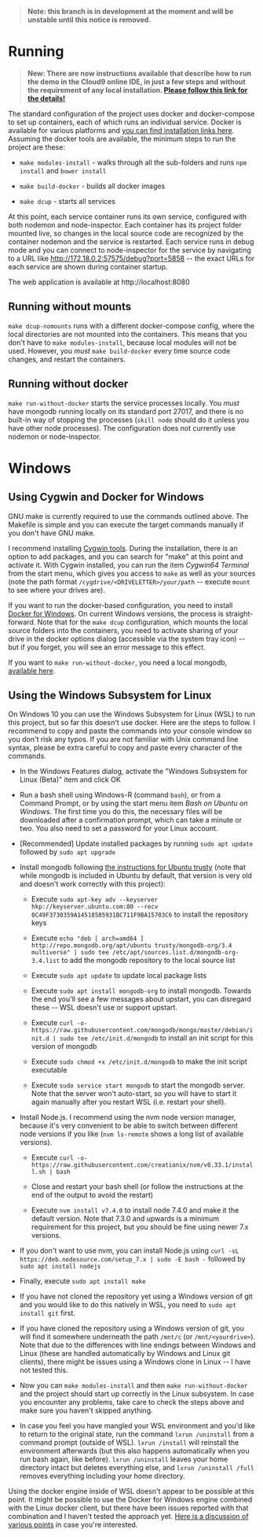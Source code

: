> **Note: this branch is in development at the moment and will be unstable until this notice is removed.**

# Running

> **New: There are now instructions available that describe how to run the demo in the Cloud9 online IDE, in just a few steps and without the requirement of any local installation. [Please follow this link for the details!](docs/README-cloud9.md)**


The standard configuration of the project uses docker and docker-compose to set up containers, each of which runs an individual service. Docker is available for various platforms and [you can find installation links here](https://store.docker.com/search?offering=community&q=&type=edition). Assuming the docker tools are available, the minimum steps to run the project are these:

* `make modules-install` - walks through all the sub-folders and runs `npm install` and `bower install`

* `make build-docker` - builds all docker images

* `make dcup` - starts all services

At this point, each service container runs its own service, configured with both nodemon and node-inspector. Each container has its project folder mounted live, so changes in the local source code are recognized by the container nodemon and the service is restarted. Each service runs in debug mode and you can connect to node-inspector for the service by navigating to a URL like http://172.18.0.2:57575/debug?port=5858 -- the exact URLs for each service are shown during container startup.

The web application is available at http://localhost:8080

## Running without mounts

`make dcup-nomounts` runs with a different docker-compose config, where the local directories are not mounted into the containers. This means that you don't have to `make modules-install`, because local modules will not be used. However, you *must* `make build-docker` every time source code changes, and restart the containers.

## Running without docker

`make run-without-docker` starts the service processes locally. You *must* have mongodb running locally on its standard port 27017, and there is no built-in way of stopping the processes (`skill node` should do it unless you have other node processes). The configuration does not currently use nodemon or node-inspector.


# Windows

## Using Cygwin and Docker for Windows

GNU make is currently required to use the commands outlined above. The Makefile is simple and you can execute the target commands manually if you don't have GNU make. 

I recommend installing [Cygwin tools](https://cygwin.com/install.html). During the installation, there is an option to add packages, and you can search for "make" at this point and activate it. With Cygwin installed, you can run the item *Cygwin64 Terminal* from the start menu, which gives you access to `make` as well as your sources (note the path format `/cygdrive/<DRIVELETTER>/your/path` -- execute `mount` to see where your drives are).

If you want to run the docker-based configuration, you need to install [Docker for Windows](https://docs.docker.com/docker-for-windows/). On current Windows versions, the process is straight-forward. Note that for the `make dcup` configuration, which mounts the local source folders into the containers, you need to activate sharing of your drive in the docker options dialog (accessible via the system tray icon) -- but if you forget, you will see an error message to this effect.

If you want to `make run-without-docker`, you need a local mongodb, [available here](https://www.mongodb.com/download-center).

## Using the Windows Subsystem for Linux

On Windows 10 you can use the Windows Subsystem for Linux (WSL) to run this project, but so far this doesn't use docker. Here are the steps to follow. I recommend to copy and paste the commands into your console window so you don't risk any typos. If you are not familiar with Unix command line syntax, please be extra careful to copy and paste every character of the commands.

* In the Windows Features dialog, activate the "Windows Subsystem for Linux (Beta)" item and click OK

* Run a bash shell using Windows-R (command `bash`), or from a Command Prompt, or by using the start menu item *Bash on Ubuntu on Windows*. The first time you do this, the necessary files will be downloaded after a confirmation prompt, which can take a minute or two. You also need to set a password for your Linux account.

* [Recommended] Update installed packages by running `sudo apt update` followed by `sudo apt upgrade`

* Install mongodb following [the instructions for Ubuntu trusty](https://docs.mongodb.com/manual/tutorial/install-mongodb-on-ubuntu/) (note that while mongodb is included in Ubuntu by default, that version is very old and doesn't work correctly with this project):

  * Execute `sudo apt-key adv --keyserver hkp://keyserver.ubuntu.com:80 --recv 0C49F3730359A14518585931BC711F9BA15703C6` to install the repository keys
  
  * Execute `echo "deb [ arch=amd64 ] http://repo.mongodb.org/apt/ubuntu trusty/mongodb-org/3.4 multiverse" | sudo tee /etc/apt/sources.list.d/mongodb-org-3.4.list` to add the mongodb repository to the local source list
  
  * Execute `sudo apt update` to update local package lists
  
  * Execute `sudo apt install mongodb-org` to install mongodb. Towards the end you'll see a few messages about upstart, you can disregard these -- WSL doesn't use or support upstart.
  
  * Execute `curl -o- https://raw.githubusercontent.com/mongodb/mongo/master/debian/init.d | sudo tee /etc/init.d/mongodb` to install an init script for this version of mongodb
  
  * Execute `sudo chmod +x /etc/init.d/mongodb` to make the init script executable
  
  * Execute `sudo service start mongodb` to start the mongodb server. Note that the server won't auto-start, so you will have to start it again manually after you restart WSL (i.e. restart your shell).
  
* Install Node.js. I recommend using the nvm node version manager, because it's very convenient to be able to switch between different node versions if you like (`nvm ls-remote` shows a long list of available versions).

  * Execute `curl -o- https://raw.githubusercontent.com/creationix/nvm/v0.33.1/install.sh | bash`
  
  * Close and restart your bash shell (or follow the instructions at the end of the output to avoid the restart)

  * Execute `nvm install v7.4.0` to install node 7.4.0 and make it the default version. Note that 7.3.0 and upwards is a minimum requirement for this project, but you should be fine using newer 7.x versions.

* If you don't want to use nvm, you can install Node.js using `curl -sL https://deb.nodesource.com/setup_7.x | sudo -E bash -` followed by `sudo apt install nodejs`

* Finally, execute `sudo apt install make` 

* If you have not cloned the repository yet using a Windows version of git and you would like to do this natively in WSL, you need to `sudo apt install git` first.

* If you have cloned the repository using a Windows version of git, you will find it somewhere underneath the path `/mnt/c` (or `/mnt/<yourdrive>`). Note that due to the differences with line endings between Windows and Linux (these are handled automatically by Windows and Linux git clients), there might be issues using a Windows clone in Linux -- I have not tested this.

* Now you can `make modules-install` and then `make run-without-docker` and the project should start up correctly in the Linux subsystem. In case you encounter any problems, take care to check the steps above and make sure you haven't skipped anything.

* In case you feel you have mangled your WSL environment and you'd like to return to the original state, run the command `lxrun /uninstall` from a command prompt (outside of WSL). `lxrun /install` will reinstall the environment afterwards (but this also happens automatically when you run bash again, like before). `lxrun /uninstall` leaves your home directory intact but deletes everything else, and `lxrun /uninstall /full` removes everything including your home directory.

Using the docker engine inside of WSL doesn't appear to be possible at this point. It might be possible to use the Docker for Windows engine combined with the Linux docker client, but there have been issues reported with that combination and I haven't tested the approach yet. [Here is a discussion of various points](http://serverfault.com/questions/767994/can-you-run-docker-natively-on-the-new-windows-10-ubuntu-bash-userspace) in case you're interested.
